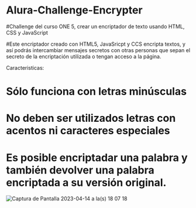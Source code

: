# Alura-Challenge-Encrypter
#Challenge del curso ONE 5, crear un encriptador de texto usando HTML, CSS y JavaScript

#Este encriptador creado con HTML5, JavaSricpt y CCS encripta textos, y así podrás intercambiar mensajes secretos con otras personas que sepan el secreto de la encriptación utilizada o tengan acceso a la página.

Caracteristicas:

# Sólo funciona con letras minúsculas
# No deben ser utilizados letras con acentos ni caracteres especiales
# Es posible encriptadar una palabra y también devolver una palabra encriptada a su versión original.

![Captura de Pantalla 2023-04-14 a la(s) 18 07 18](https://user-images.githubusercontent.com/85906328/232172685-889e5ff7-9910-4018-9db2-2c20ea1326ce.png)
